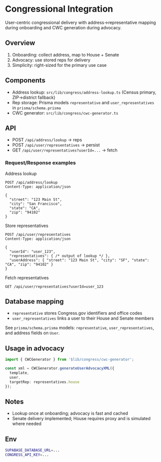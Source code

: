 # Congressional Integration

User-centric congressional delivery with address→representative mapping during onboarding and CWC generation during advocacy.

## Overview

1. Onboarding: collect address, map to House + Senate
2. Advocacy: use stored reps for delivery
3. Simplicity: right-sized for the primary use case

## Components

- Address lookup: `src/lib/congress/address-lookup.ts` (Census primary, ZIP→district fallback)
- Rep storage: Prisma models `representative` and `user_representatives` in `prisma/schema.prisma`
- CWC generator: `src/lib/congress/cwc-generator.ts`

## API

- POST `/api/address/lookup` → reps
- POST `/api/user/representatives` → persist
- GET `/api/user/representatives?userId=...` → fetch

### Request/Response examples

Address lookup
```http
POST /api/address/lookup
Content-Type: application/json

{
  "street": "123 Main St",
  "city": "San Francisco",
  "state": "CA",
  "zip": "94102"
}
```

Store representatives
```http
POST /api/user/representatives
Content-Type: application/json

{
  "userId": "user_123",
  "representatives": { /* output of lookup */ },
  "userAddress": { "street": "123 Main St", "city": "SF", "state": "CA", "zip": "94102" }
}
```

Fetch representatives
```http
GET /api/user/representatives?userId=user_123
```

## Database mapping

- `representative` stores Congress.gov identifiers and office codes
- `user_representatives` links a user to their House and Senate members

See `prisma/schema.prisma` models: `representative`, `user_representatives`, and address fields on `User`.

## Usage in advocacy

```ts
import { CWCGenerator } from '$lib/congress/cwc-generator';

const xml = CWCGenerator.generateUserAdvocacyXML({
  template,
  user,
  targetRep: representatives.house
});
```

## Notes

- Lookup once at onboarding; advocacy is fast and cached
- Senate delivery implemented; House requires proxy and is simulated where needed

## Env

```bash
SUPABASE_DATABASE_URL=...
CONGRESS_API_KEY=...
```



